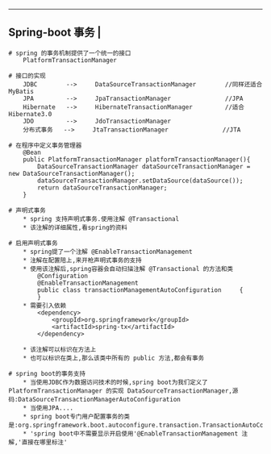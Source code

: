 ---------------------------
Spring-boot 事务			|
---------------------------
	# spring 的事务机制提供了一个统一的接口
		PlatformTransactionManager 
	
	# 接口的实现
		JDBC		-->		DataSourceTransactionManager		//同样还适合MyBatis
		JPA			-->		JpaTransactionManager				//JPA
		Hibernate	-->		HibernateTransactionManager			//适合Hibernate3.0
		JDO			-->		JdoTransactionManager
		分布式事务	-->		JtaTransactionManager				//JTA

	# 在程序中定义事务管理器
		@Bean
		public PlatformTransactionManager platformTransactionManager(){
			DataSourceTransactionManager dataSourceTransactionManager = new DataSourceTransactionManager();
			dataSourceTransactionManager.setDataSource(dataSource());
			return dataSourceTransactionManager;
		}
	
	# 声明式事务
		* spring 支持声明式事务.使用注解 @Transactional
		* 该注解的详细属性,看spring的资料
	
	# 启用声明式事务
		* spring提了一个注解 @EnableTransactionManagement
		* 注解在配置陪上,来开枪声明式事务的支持
		* 使用该注解后,spring容器会自动扫描注解 @Transactional 的方法和类
			@Configuration
			@EnableTransactionManagement
			public class transactionManagementAutoConfiguration		{
			}
		* 需要引入依赖
			<dependency>
				<groupId>org.springframework</groupId>
				<artifactId>spring-tx</artifactId>
			</dependency>

		* 该注解可以标识在方法上
		* 也可以标识在类上,那么该类中所有的 public 方法,都会有事务
		
	# spring boot的事务支持
		* 当使用JDBC作为数据访问技术的时候,spring boot为我们定义了 PlatformTransactionManager 的实现 DataSourceTransactionManager,源码:DataSourceTransactionManagerAutoConfiguration
		* 当使用JPA....
		* spring boot专门用户配置事务的类是:org.springframework.boot.autoconfigure.transaction.TransactionAutoConfiguration
		* 'spring boot中不需要显示开启使用'@EnableTransactionManagement 注解,'直接在哪里标注'
	
	
